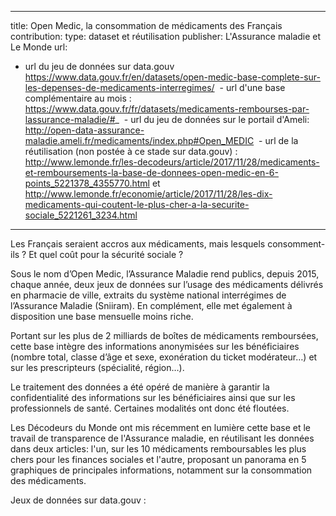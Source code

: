 ---
title: Open Medic, la consommation de médicaments des Français
contribution:
  type: dataset et réutilisation
  publisher: L'Assurance maladie et Le Monde
  url: 
  - url du jeu de données sur data.gouv https://www.data.gouv.fr/en/datasets/open-medic-base-complete-sur-les-depenses-de-medicaments-interregimes/
  - url d'une base complémentaire au mois : https://www.data.gouv.fr/fr/datasets/medicaments-rembourses-par-lassurance-maladie/#_
  - url du jeu de données sur le portail d'Ameli: http://open-data-assurance-maladie.ameli.fr/medicaments/index.php#Open_MEDIC
  - url de la réutilisation (non postée à ce stade sur data.gouv) : http://www.lemonde.fr/les-decodeurs/article/2017/11/28/medicaments-et-remboursements-la-base-de-donnees-open-medic-en-6-points_5221378_4355770.html et http://www.lemonde.fr/economie/article/2017/11/28/les-dix-medicaments-qui-coutent-le-plus-cher-a-la-securite-sociale_5221261_3234.html
  
  ---

Les Français seraient accros aux médicaments, mais lesquels consomment-ils ? Et quel coût pour la sécurité sociale ?

<!--more-->

Sous le nom d’Open Medic, l’Assurance Maladie rend publics, depuis 2015, chaque année, deux jeux de données sur l’usage des médicaments délivrés en pharmacie de ville, extraits du système national interrégimes de l’Assurance Maladie (Sniiram). En complément, elle met également à disposition une base mensuelle moins riche.

Portant sur les plus de 2 milliards de boîtes de médicaments remboursées, cette base intègre des informations anonymisées sur les bénéficiaires (nombre total, classe d’âge et sexe, exonération du ticket modérateur…) et sur les prescripteurs (spécialité, région…).

Le traitement des données a été opéré de manière à garantir la confidentialité des informations sur les bénéficiaires ainsi que sur les professionnels de santé. Certaines modalités ont donc été floutées.

Les Décodeurs du Monde ont mis récemment en lumière cette base et le travail de transparence de l'Assurance maladie, en réutilisant les données dans deux articles: l'un, sur les 10 médicaments remboursables les plus chers pour les finances sociales et l'autre, proposant un panorama en 5 graphiques de principales informations, notamment sur la consommation des médicaments.

Jeux de données sur data.gouv :
<div data-udata-dataset-id="566e964188ee3875beaf0bf5"></div><script src="https://www.data.gouv.fr/static/widgets.js" id="udata" async defer onload="udataScript.loadDatasets()"></script>


